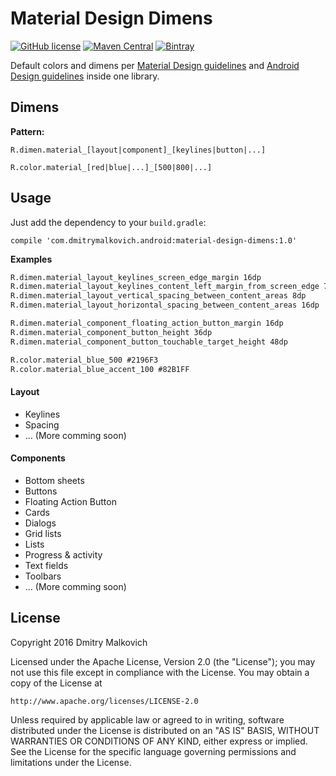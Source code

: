 # Material Design Dimens
[![GitHub license](https://img.shields.io/crates/l/rustc-serialize.svg)](https://github.com/DmitryMalkovich/material-design-dimens/blob/master/LICENSE.md) [![Maven Central](https://img.shields.io/maven-central/v/org.apache.maven/apache-maven.svg)]() [![Bintray](https://img.shields.io/bintray/v/asciidoctor/maven/asciidoctorj.svg?maxAge=2592000)]()

Default colors and dimens per [Material Design guidelines](https://www.google.com/design/spec/material-design/introduction.html) and [Android Design guidelines](https://developer.android.com/design/index.html) inside one library. 
 
## Dimens

**Pattern:**
```
R.dimen.material_[layout|component]_[keylines|button|...]

R.color.material_[red|blue|...]_[500|800|...]
```
 
## Usage
Just add the dependency to your `build.gradle`:
```
compile 'com.dmitrymalkovich.android:material-design-dimens:1.0'
```

**Examples**
```xml
R.dimen.material_layout_keylines_screen_edge_margin 16dp
R.dimen.material_layout_keylines_content_left_margin_from_screen_edge 72dp
R.dimen.material_layout_vertical_spacing_between_content_areas 8dp
R.dimen.material_layout_horizontal_spacing_between_content_areas 16dp
```

```xml
R.dimen.material_component_floating_action_button_margin 16dp
R.dimen.material_component_button_height 36dp
R.dimen.material_component_button_touchable_target_height 48dp
```

```xml
R.color.material_blue_500 #2196F3
R.color.material_blue_accent_100 #82B1FF
```

#### Layout

* Keylines
* Spacing
* ... (More comming soon)

#### Components

* Bottom sheets
* Buttons 
* Floating Action Button
* Cards
* Dialogs
* Grid lists
* Lists
* Progress & activity
* Text fields
* Toolbars
* ... (More comming soon)

## License

Copyright 2016 Dmitry Malkovich

Licensed under the Apache License, Version 2.0 (the "License");
you may not use this file except in compliance with the License.
You may obtain a copy of the License at

    http://www.apache.org/licenses/LICENSE-2.0

Unless required by applicable law or agreed to in writing, software
distributed under the License is distributed on an "AS IS" BASIS,
WITHOUT WARRANTIES OR CONDITIONS OF ANY KIND, either express or implied.
See the License for the specific language governing permissions and
limitations under the License.
